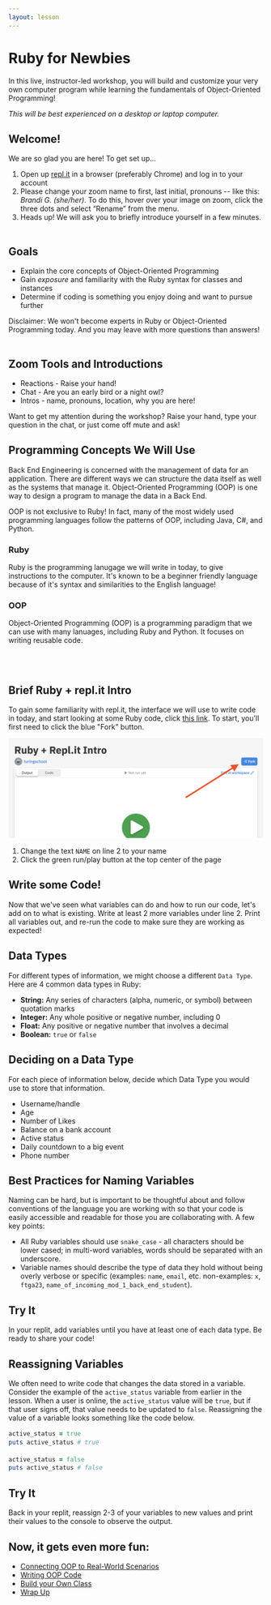 ```yaml
---
layout: lesson
---
```


# Ruby for Newbies

In this live, instructor-led workshop, you will build and customize your very own computer program while learning the fundamentals of Object-Oriented Programming!

_This will be best experienced on a desktop or laptop computer._

## Welcome!

We are so glad you are here! To get set up...
1. Open up <a target="blank" href="http://repl.it/">repl.it</a> in a browser (preferably Chrome) and log in to your account
1. Please change your zoom name to first, last initial, pronouns -- like this: _Brandi G. (she/her)_. To do this, hover over your image on zoom, click the three dots and select “Rename” from the menu.
1. Heads up! We will ask you to briefly introduce yourself in a few minutes.
<br><br>

## Goals

- Explain the core concepts of Object-Oriented Programming
- Gain _exposure_ and familiarity with the Ruby syntax for classes and instances
- Determine if coding is something you enjoy doing and want to pursue further

Disclaimer: We won't become experts in Ruby or Object-Oriented Programming today. And you may leave with more questions than answers!
<br><br>

## Zoom Tools and Introductions
- Reactions - Raise your hand!
- Chat - Are you an early bird or a night owl?
- Intros - name, pronouns, location, why you are here!

Want to get my attention during the workshop? Raise your hand, type your question in the chat, or just come off mute and ask!

## Programming Concepts We Will Use

Back End Engineering is concerned with the management of data for an application. There are different ways we can structure the data itself as well as the systems that manage it. Object-Oriented Programming (OOP) is one way to design a program to manage the data in a Back End.

OOP is not exclusive to Ruby! In fact, many of the most widely used programming languages follow the patterns of OOP, including Java, C#, and Python.

<section class="data-type-cards language-cards">
  <div>
    <h3>Ruby</h3>
    <p>Ruby is the programming lanugage we will write in today, to give instructions to the computer. It's known to be a beginner friendly language because of it's syntax and similarities to the English language!</p>
  </div>
  <div>
    <h3>OOP</h3>
    <p>Object-Oriented Programming (OOP) is a programming paradigm that we can use with many lanuages, including Ruby and Python. It focuses on writing reusable code.</p>
  </div>
</section>
<br><br>

## Brief Ruby + repl.it Intro

To gain some familiarity with repl.it, the interface we will use to write code in today, and start looking at some Ruby code, click <a target="blank" href="https://repl.it/@turingschool/Ruby-Replit-Intro#main.rb">this link</a>. To start, you'll first need to click the blue "Fork" button.

![Screenshot of repl interface with arrow pointing to top right corner, fork button](./assets/repl-fork.png)

1. Change the text `NAME` on line 2 to your name
1. Click the green run/play button at the top center of the page

<div class="try-it-new">
  <h2>Write some Code!</h2>
  <p>Now that we've seen what variables can do and how to run our code, let's add on to what is existing. Write at least 2 more variables under line 2. Print all variables out, and re-run the code to make sure they are working as expected!</p>
</div>

## Data Types

For different types of information, we might choose a different `Data Type`. Here are 4 common data types in Ruby: 
- **String:** Any series of characters (alpha, numeric, or symbol) between quotation marks
- **Integer:** Any whole positive or negative number, including 0
- **Float:** Any positive or negative number that involves a decimal
- **Boolean:** `true` or `false`

<div class="try-it-new">
  <h2>Deciding on a Data Type</h2>
  <p>For each piece of information below, decide which Data Type you would use to store that information.</p>
  <ul>
    <li>Username/handle</li>
    <li>Age</li>
    <li>Number of Likes</li>
    <li>Balance on a bank account</li>
    <li>Active status</li>
    <li>Daily countdown to a big event</li>
    <li>Phone number</li>
  </ul>
</div>

## Best Practices for Naming Variables

Naming can be hard, but is important to be thoughtful about and follow conventions of the language you are working with so that your code is easily accessible and readable for those you are collaborating with. A few key points:
- All Ruby variables should use `snake_case` - all characters should be lower cased; in multi-word variables, words should be separated with an underscore.
- Variable names should describe the type of data they hold without being overly verbose or specific (examples: `name`, `email`, etc. non-examples: `x`, `ftga23`, `name_of_incoming_mod_1_back_end_student`).

<div class="try-it-new">
  <h2>Try It</h2>
  <p>In your replit, add variables until you have at least one of each data type. Be ready to share your code!</p>
</div>

## Reassigning Variables

We often need to write code that changes the data stored in a variable. Consider the example of the `active_status` variable from earlier in the lesson. When a user is online, the `active_status` value will be `true`, but if that user signs off, that value needs to be updated to `false`. Reassigning the value of a variable looks something like the code below.

```ruby
active_status = true
puts active_status # true

active_status = false
puts active_status # false
```

<div class="try-it-new">
  <h2>Try It</h2>
  <p>Back in your replit, reassign 2-3 of your variables to new values and print their values to the console to observe the output.</p>
</div>


## Now, it gets even more fun:
- [Connecting OOP to Real-World Scenarios](./oop)
- [Writing OOP Code](./oop-code)
- [Build your Own Class](./byoc)
- [Wrap Up](./wrap-up)
